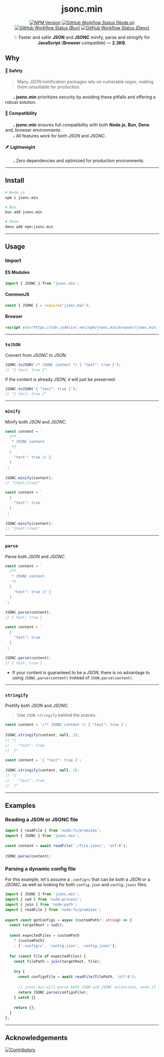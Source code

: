 <h1 align="center">jsonc.min</h1>
<div align="center">

[![NPM Version](https://img.shields.io/npm/v/jsonc.min.svg?label=&color=70a1ff&logo=npm&logoColor=white)](https://www.npmjs.com/package/jsonc.min)
[![GitHub Workflow Status (Node.js)](https://img.shields.io/github/actions/workflow/status/wellwelwel/jsonc.min/ci_node.yml?event=push&label=&branch=main&logo=nodedotjs&logoColor=535c68&color=badc58)](https://github.com/wellwelwel/jsonc.min/actions/workflows/ci_node.yml?query=branch%3Amain)
[![GitHub Workflow Status (Bun)](https://img.shields.io/github/actions/workflow/status/wellwelwel/jsonc.min/ci_bun.yml?event=push&label=&branch=main&logo=bun&logoColor=ffffff&color=f368e0)](https://github.com/wellwelwel/jsonc.min/actions/workflows/ci_bun.yml?query=branch%3Amain)
[![GitHub Workflow Status (Deno)](https://img.shields.io/github/actions/workflow/status/wellwelwel/jsonc.min/ci_deno.yml?event=push&label=&branch=main&logo=deno&logoColor=ffffff&color=079992)](https://github.com/wellwelwel/jsonc.min/actions/workflows/ci_deno.yml?query=branch%3Amain)

✨ Faster and safer <strong>JSON</strong> and <strong>JSONC</strong> minify, parse and stringify for <strong>JavaScript</strong> (<strong>Browser</strong> compatible) — **2.3KB**.

</div>

## Why

#### 🔐 Safety

> Many _JSON_ minification packages rely on vulnerable _regex_, making them unsuitable for production.

<span>&nbsp;&nbsp;&nbsp;&nbsp;</span><img width="16" height="16" alt="check" src="https://raw.githubusercontent.com/wellwelwel/jsonc.min/main/.github/assets/readme/check.svg"> **jsonc.min** prioritizes security by avoiding these pitfalls and offering a robust solution.

#### 🤝 Compatibility

<span>&nbsp;&nbsp;&nbsp;&nbsp;</span><img width="16" height="16" alt="check" src="https://raw.githubusercontent.com/wellwelwel/jsonc.min/main/.github/assets/readme/check.svg"> **jsonc.min** ensures full compatibility with both **Node.js**, **Bun**, **Deno** and, browser environments.<br />
<span>&nbsp;&nbsp;&nbsp;&nbsp;</span><img width="16" height="16" alt="check" src="https://raw.githubusercontent.com/wellwelwel/jsonc.min/main/.github/assets/readme/check.svg"> All features work for both _JSON_ and _JSONC_.

#### 🪶 Lightweight

<span>&nbsp;&nbsp;&nbsp;&nbsp;</span><img width="16" height="16" alt="check" src="https://raw.githubusercontent.com/wellwelwel/jsonc.min/main/.github/assets/readme/check.svg"> Zero dependencies and optimized for production environments.

---

## Install

```bash
# Node.js
npm i jsonc.min
```

```bash
# Bun
bun add jsonc.min
```

```bash
# Deno
deno add npm:jsonc.min
```

---

## Usage

### Import

#### ES Modules

```js
import { JSONC } from 'jsonc.min';
```

#### CommonJS

```js
const { JSONC } = require('jsonc.min');
```

#### Browser

```html
<script src="https://cdn.jsdelivr.net/npm/jsonc.min/browser/jsonc.min.js"></script>
```

---

### `toJSON`

Convert from _JSONC_ to _JSON_.

```js
JSONC.toJSON('/* JSONC content */ { "test": true }');
// "{ test: true }"
```

If the content is already _JSON_, it will just be preserved:

```js
JSONC.toJSON('{ "test": true }');
// "{ test: true }"
```

---

### `minify`

Minify both _JSON_ and _JSONC_.

```js
const content = `
  /**
   * JSONC content
   */
  {
    "test": true // 🔬
  }
`;

JSONC.minify(content);
// "{test:true}"
```

```js
const content = `
  {
    "test": true
  }
`;

JSONC.minify(content);
// "{test:true}"
```

---

### `parse`

Parse both _JSON_ and _JSONC_.

```js
const content = `
  /**
   * JSONC content
   */
  {
    "test": true // 🔬
  }
`;

JSONC.parse(content);
// { test: true }
```

```js
const content = `
  {
    "test": true
  }
`;

JSONC.parse(content);
// { test: true }
```

- If your content is guaranteed to be a _JSON_, there is no advantage to using `JSONC.parse(content)` instead of `JSON.parse(content)`.

---

### `stringify`

Prettify both _JSON_ and _JSONC_.

> Use `JSON.stringify` behind the scenes.

```js
const content = '/** JSONC content */ { "test": true }';

JSONC.stringify(content, null, 2);
// "{
//    "test": true
//  }"
```

```js
const content = '{ "test": true }';

JSONC.stringify(content, null, 2);
// "{
//    "test": true
//  }"
```

---

## Examples

### Reading a JSON or JSONC file

```ts
import { readFile } from 'node:fs/promises';
import { JSONC } from 'jsonc.min';

const content = await readFile('./file.jsonc', 'utf-8');

JSONC.parse(content);
```

### Parsing a dynamic config file

For this example, let's assume a `.configrc` that can be both a _JSON_ or a _JSONC_, as well as looking for both `config.json` and `config.jsonc` files:

```ts
import { JSONC } from 'jsonc.min';
import { cwd } from 'node:process';
import { join } from 'node:path';
import { readFile } from 'node:fs/promises';

export const getConfigs = async (customPath?: string) => {
  const targetRoot = cwd();

  const expectedFiles = customPath
    ? [customPath]
    : ['.configrc', 'config.json', 'config.jsonc'];

  for (const file of expectedFiles) {
    const filePath = join(targetRoot, file);

    try {
      const configsFile = await readFile(filePath, 'utf-8');

      // jsonc.min will parse both JSON and JSONC extensions, even if there is no extension.
      return JSONC.parse(configsFile);
    } catch {}

    return {};
  }
};
```

---

## Acknowledgements

[![Contributors](https://img.shields.io/github/contributors/wellwelwel/jsonc.min?label=Contributors)](https://github.com/wellwelwel/jsonc.min/graphs/contributors)
